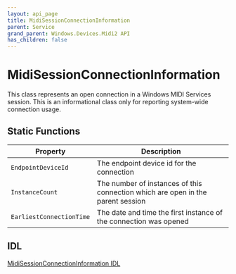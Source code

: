 ```yaml
---
layout: api_page
title: MidiSessionConnectionInformation
parent: Service
grand_parent: Windows.Devices.Midi2 API
has_children: false
---
```


# MidiSessionConnectionInformation

This class represents an open connection in a Windows MIDI Services session. This is an informational class only for reporting system-wide connection usage. 

## Static Functions

| Property | Description |
|---|---|
| `EndpointDeviceId` | The endpoint device id for the connection |
| `InstanceCount` | The number of instances of this connection which are open in the parent session |
| `EarliestConnectionTime` | The date and time the first instance of the connection was opened |

## IDL

[MidiSessionConnectionInformation IDL](https://github.com/microsoft/MIDI/blob/main/src/api/Client/Midi2Client/MidiSessionConnectionInformation.idl)

